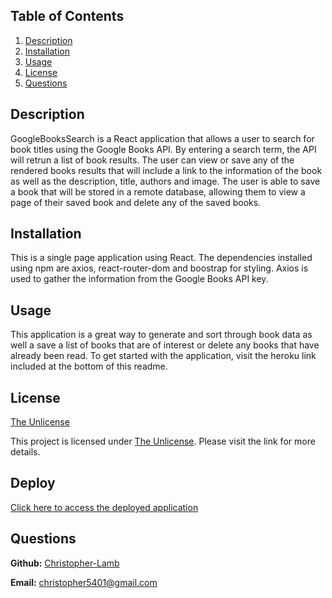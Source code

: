 ## Table of Contents

1. [Description](#description)
1. [Installation](#installation)
1. [Usage](#usage)
1. [License](#license)
1. [Questions](#questions)

## Description

GoogleBooksSearch is a React application that allows a user to search for book titles using the Google Books API. By entering a search term, the API will retrun a list of book results. The user can view or save any of the rendered books results that will include a link to the information of the book as well as the description, title, authors and image. The user is able to save a book that will be stored in a remote database, allowing them to view a page of their saved book and delete any of the saved books.

## Installation

This is a single page application using React. The dependencies installed using npm are axios, react-router-dom and boostrap for styling. Axios is used to gather the information from the Google Books API key.

## Usage

This application is a great way to generate and sort through book data as well a save a list of books that are of interest or delete any books that have already been read. To get started with the application, visit the heroku link included at the bottom of this readme.

## License

[The Unlicense](http://unlicense.org/)

This project is licensed under [The Unlicense](http://unlicense.org/). Please visit the link for more details.

## Deploy

[Click here to access the deployed application]()

## Questions

**Github:** [Christopher-Lamb](http://github.com/Christopher-Lamb)

**Email:** [christopher5401@gmail.com](christopher5401@gmail.com)
